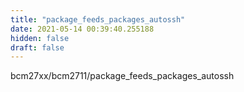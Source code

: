 ```yaml
---
title: "package_feeds_packages_autossh"
date: 2021-05-14 00:39:40.255188
hidden: false
draft: false
---
```


bcm27xx/bcm2711/package_feeds_packages_autossh

